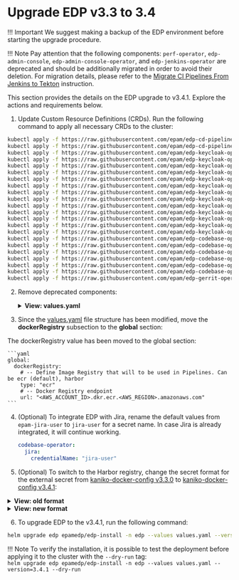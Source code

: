 # Upgrade EDP v3.3 to 3.4

!!! Important
    We suggest making a backup of the EDP environment before starting the upgrade procedure.

!!! Note
    Pay attention that the following components: `perf-operator`, `edp-admin-console`, `edp-admin-console-operator`, and `edp-jenkins-operator` are deprecated and should be additionally migrated in order to avoid their deletion. For migration details, please refer to the [Migrate CI Pipelines From Jenkins to Tekton](migrate-ci-pipelines-from-jenkins-to-tekton.md) instruction.

This section provides the details on the EDP upgrade to v3.4.1. Explore the actions and requirements below.

1. Update Custom Resource Definitions (CRDs). Run the following command to apply all necessary CRDs to the cluster:

  ```bash
  kubectl apply -f https://raw.githubusercontent.com/epam/edp-cd-pipeline-operator/v2.15.0/deploy-templates/crds/v2.edp.epam.com_cdpipelines.yaml
  kubectl apply -f https://raw.githubusercontent.com/epam/edp-cd-pipeline-operator/v2.15.0/deploy-templates/crds/v2.edp.epam.com_stages.yaml
  kubectl apply -f https://raw.githubusercontent.com/epam/edp-keycloak-operator/v1.17.0/deploy-templates/crds/v1.edp.epam.com_clusterkeycloakrealms.yaml
  kubectl apply -f https://raw.githubusercontent.com/epam/edp-keycloak-operator/v1.17.0/deploy-templates/crds/v1.edp.epam.com_clusterkeycloaks.yaml
  kubectl apply -f https://raw.githubusercontent.com/epam/edp-keycloak-operator/v1.17.0/deploy-templates/crds/v1.edp.epam.com_keycloakauthflows.yaml
  kubectl apply -f https://raw.githubusercontent.com/epam/edp-keycloak-operator/v1.17.0/deploy-templates/crds/v1.edp.epam.com_keycloakclients.yaml
  kubectl apply -f https://raw.githubusercontent.com/epam/edp-keycloak-operator/v1.17.0/deploy-templates/crds/v1.edp.epam.com_keycloakclientscopes.yaml
  kubectl apply -f https://raw.githubusercontent.com/epam/edp-keycloak-operator/v1.17.0/deploy-templates/crds/v1.edp.epam.com_keycloakrealmcomponents.yaml
  kubectl apply -f https://raw.githubusercontent.com/epam/edp-keycloak-operator/v1.17.0/deploy-templates/crds/v1.edp.epam.com_keycloakrealmgroups.yaml
  kubectl apply -f https://raw.githubusercontent.com/epam/edp-keycloak-operator/v1.17.0/deploy-templates/crds/v1.edp.epam.com_keycloakrealmidentityproviders.yaml
  kubectl apply -f https://raw.githubusercontent.com/epam/edp-keycloak-operator/v1.17.0/deploy-templates/crds/v1.edp.epam.com_keycloakrealmrolebatches.yaml
  kubectl apply -f https://raw.githubusercontent.com/epam/edp-keycloak-operator/v1.17.0/deploy-templates/crds/v1.edp.epam.com_keycloakrealmroles.yaml
  kubectl apply -f https://raw.githubusercontent.com/epam/edp-keycloak-operator/v1.17.0/deploy-templates/crds/v1.edp.epam.com_keycloakrealms.yaml
  kubectl apply -f https://raw.githubusercontent.com/epam/edp-keycloak-operator/v1.17.0/deploy-templates/crds/v1.edp.epam.com_keycloakrealmusers.yaml
  kubectl apply -f https://raw.githubusercontent.com/epam/edp-keycloak-operator/v1.17.0/deploy-templates/crds/v1.edp.epam.com_keycloaks.yaml
  kubectl apply -f https://raw.githubusercontent.com/epam/edp-codebase-operator/v2.17.0/deploy-templates/crds/v2.edp.epam.com_templates.yaml
  kubectl apply -f https://raw.githubusercontent.com/epam/edp-codebase-operator/v2.17.0/deploy-templates/crds/v2.edp.epam.com_codebasebranches.yaml
  kubectl apply -f https://raw.githubusercontent.com/epam/edp-codebase-operator/v2.17.0/deploy-templates/crds/v2.edp.epam.com_codebaseimagestreams.yaml
  kubectl apply -f https://raw.githubusercontent.com/epam/edp-codebase-operator/v2.17.0/deploy-templates/crds/v2.edp.epam.com_codebases.yaml
  kubectl apply -f https://raw.githubusercontent.com/epam/edp-codebase-operator/v2.17.0/deploy-templates/crds/v2.edp.epam.com_gitservers.yaml
  kubectl apply -f https://raw.githubusercontent.com/epam/edp-codebase-operator/v2.17.0/deploy-templates/crds/v2.edp.epam.com_jiraservers.yaml
  kubectl apply -f https://raw.githubusercontent.com/epam/edp-gerrit-operator/v2.16.0/deploy-templates/crds/v2.edp.epam.com_gerrits.yaml
  ```


2. Remove deprecated components:

    <details>
    <summary><b>View: values.yaml</b></summary>

    ```yaml
    perf-operator:
      enabled: false
    admin-console-operator:
      enabled: false
    jenkins-operator:
      enabled: false
    ```
    </details>


3. Since the [values.yaml](https://github.com/epam/edp-install/blob/master/deploy-templates/values.yaml#L37) file structure has been modified, move the **dockerRegistry** subsection to the **global** section:

  The dockerRegistry value has been moved to the global section:

    ```yaml
    global:
      dockerRegistry:
        # -- Define Image Registry that will to be used in Pipelines. Can be ecr (default), harbor
        type: "ecr"
        # -- Docker Registry endpoint
        url: "<AWS_ACCOUNT_ID>.dkr.ecr.<AWS_REGION>.amazonaws.com"
    ```


4. (Optional) To integrate EDP with Jira, rename the default values from `epam-jira-user` to `jira-user` for a secret name. In case Jira is already integrated, it will continue working.

    ```yaml
    codebase-operator:
      jira:
        credentialName: "jira-user"
    ```

5. (Optional) To switch to the Harbor registry, change the secret format for the external secret from [kaniko-docker-config v3.3.0](https://raw.githubusercontent.com/epam/edp-install/v3.3.0/deploy-templates/templates/external-secrets/externalsecret-kaniko.yaml) to [kaniko-docker-config v3.4.1](https://raw.githubusercontent.com/epam/edp-install/v3.4.0/deploy-templates/templates/external-secrets/externalsecret-kaniko.yaml):

  <details>
  <summary><b>View: old format</b></summary>

  ```json
   "kaniko-docker-config": {"secret-string"} //base64 format
  ```
  </details>

  <details>
  <summary><b>View: new format</b></summary>
  ```json
  "kaniko-docker-config": {
    "auths" : {
      "registry.com" :
      {"username":"<registry-username>","password":"<registry-password>","auth":"secret-string"}
    }
  }
  ```
  </details>

6. To upgrade EDP to the v3.4.1, run the following command:

  ```bash
  helm upgrade edp epamedp/edp-install -n edp --values values.yaml --version=3.4.1
  ```

  !!! Note
      To verify the installation, it is possible to test the deployment before applying it to the cluster with the `--dry-run` tag:<br>
      `helm upgrade edp epamedp/edp-install -n edp --values values.yaml --version=3.4.1 --dry-run`

